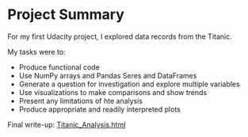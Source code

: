# Project Summary


For my first Udacity project, I explored data records from the Titanic. 

My tasks were to:

* Produce functional code
* Use NumPy arrays and Pandas Seres and DataFrames
* Generate a question for investigation and explore multiple variables
* Use visualizations to make comparisons and show trends
* Present any limitations of hte analysis
* Produce appropriate and readily interpreted plots

Final write-up: [Titanic_Analysis.html](http://htmlpreview.github.io/?https://github.com/emilyhazelton/udacity-1-data-analysis-intro/blob/master/Titanic_Analysis.html)
